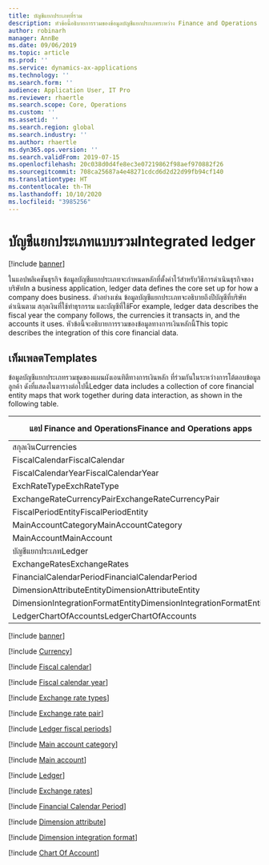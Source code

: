 ```yaml
---
title: บัญชีแยกประเภทที่รวม
description: หัวข้อนี้อธิบายการรวมของข้อมูลบัญชีแยกประเภทระหว่าง Finance and Operations และแอปพลิเคชัน Dynamics 365 โดยใช้ Common Data Service
author: robinarh
manager: AnnBe
ms.date: 09/06/2019
ms.topic: article
ms.prod: ''
ms.service: dynamics-ax-applications
ms.technology: ''
ms.search.form: ''
audience: Application User, IT Pro
ms.reviewer: rhaertle
ms.search.scope: Core, Operations
ms.custom: ''
ms.assetid: ''
ms.search.region: global
ms.search.industry: ''
ms.author: rhaertle
ms.dyn365.ops.version: ''
ms.search.validFrom: 2019-07-15
ms.openlocfilehash: 20c038d0d4fe8ec3e07219862f98aef970882f26
ms.sourcegitcommit: 708ca25687a4e48271cdcd6d2d22d99fb94cf140
ms.translationtype: HT
ms.contentlocale: th-TH
ms.lasthandoff: 10/10/2020
ms.locfileid: "3985256"
---
```

# <a name="integrated-ledger"></a><span data-ttu-id="1434c-103">บัญชีแยกประเภทแบบรวม</span><span class="sxs-lookup"><span data-stu-id="1434c-103">Integrated ledger</span></span>

[!include [banner](../../includes/banner.md)]



<span data-ttu-id="1434c-104">ในแอปพลิเคชันธุรกิจ ข้อมูลบัญชีแยกประเภทจะกำหนดหลักที่ตั้งค่าไว้สำหรับวิธีการดำเนินธุรกิจของบริษัท</span><span class="sxs-lookup"><span data-stu-id="1434c-104">In a business application, ledger data defines the core set up for how a company does business.</span></span> <span data-ttu-id="1434c-105">ตัวอย่างเช่น ข้อมูลบัญชีแยกประเภทจะอธิบายถึงปีบัญชีที่บริษัทดำเนินตาม สกุลเงินที่ใช้ทำธุรกรรม และบัญชีที่ใช้</span><span class="sxs-lookup"><span data-stu-id="1434c-105">For example, ledger data describes the fiscal year the company follows, the currencies it transacts in, and the accounts it uses.</span></span> <span data-ttu-id="1434c-106">หัวข้อนี้จะอธิบายการรวมของข้อมูลทางการเงินหลักนี้</span><span class="sxs-lookup"><span data-stu-id="1434c-106">This topic describes the integration of this core financial data.</span></span>

## <a name="templates"></a><span data-ttu-id="1434c-107">เท็มเพลต</span><span class="sxs-lookup"><span data-stu-id="1434c-107">Templates</span></span>

<span data-ttu-id="1434c-108">ข้อมูลบัญชีแยกประเภทรวมชุดของแผนผังเอนทิตีทางการเงินหลัก ที่ร่วมกันในระหว่างการโต้ตอบข้อมูลลูกค้า ดังที่แสดงในตารางต่อไปนี้</span><span class="sxs-lookup"><span data-stu-id="1434c-108">Ledger data includes a collection of core financial entity maps that work together during data interaction, as shown in the following table.</span></span>

<span data-ttu-id="1434c-109">แอป Finance and Operations</span><span class="sxs-lookup"><span data-stu-id="1434c-109">Finance and Operations apps</span></span>      | <span data-ttu-id="1434c-110">แอปที่เป็นแบบโมเดลใน Dynamics 365</span><span class="sxs-lookup"><span data-stu-id="1434c-110">Model-driven app in Dynamics 365</span></span> | <span data-ttu-id="1434c-111">คำอธิบาย</span><span class="sxs-lookup"><span data-stu-id="1434c-111">Description</span></span>
---------------------------------|----------------------------------|------------
<span data-ttu-id="1434c-112">สกุลเงิน</span><span class="sxs-lookup"><span data-stu-id="1434c-112">Currencies</span></span>                       | <span data-ttu-id="1434c-113">transactioncurrencies</span><span class="sxs-lookup"><span data-stu-id="1434c-113">transactioncurrencies</span></span>            |
<span data-ttu-id="1434c-114">FiscalCalendar</span><span class="sxs-lookup"><span data-stu-id="1434c-114">FiscalCalendar</span></span>                   | <span data-ttu-id="1434c-115">msdyn\_fiscalcalendars</span><span class="sxs-lookup"><span data-stu-id="1434c-115">msdyn\_fiscalcalendars</span></span>        |
<span data-ttu-id="1434c-116">FiscalCalendarYear</span><span class="sxs-lookup"><span data-stu-id="1434c-116">FiscalCalendarYear</span></span>               | <span data-ttu-id="1434c-117">msdyn\_fiscalcalendaryears</span><span class="sxs-lookup"><span data-stu-id="1434c-117">msdyn\_fiscalcalendaryears</span></span>        |
<span data-ttu-id="1434c-118">ExchRateType</span><span class="sxs-lookup"><span data-stu-id="1434c-118">ExchRateType</span></span>                     | <span data-ttu-id="1434c-119">msdyn\_exchangeratetypes</span><span class="sxs-lookup"><span data-stu-id="1434c-119">msdyn\_exchangeratetypes</span></span>        |
<span data-ttu-id="1434c-120">ExchangeRateCurrencyPair</span><span class="sxs-lookup"><span data-stu-id="1434c-120">ExchangeRateCurrencyPair</span></span>         | <span data-ttu-id="1434c-121">msdyn\_currencyexchangeratepairs</span><span class="sxs-lookup"><span data-stu-id="1434c-121">msdyn\_currencyexchangeratepairs</span></span>        |
<span data-ttu-id="1434c-122">FiscalPeriodEntity</span><span class="sxs-lookup"><span data-stu-id="1434c-122">FiscalPeriodEntity</span></span>               | <span data-ttu-id="1434c-123">msdyn\_fiscalcalendarperiods</span><span class="sxs-lookup"><span data-stu-id="1434c-123">msdyn\_fiscalcalendarperiods</span></span>        |
<span data-ttu-id="1434c-124">MainAccountCategory</span><span class="sxs-lookup"><span data-stu-id="1434c-124">MainAccountCategory</span></span>              | <span data-ttu-id="1434c-125">msdyn\_mainaccountcategory</span><span class="sxs-lookup"><span data-stu-id="1434c-125">msdyn\_mainaccountcategory</span></span>        |
<span data-ttu-id="1434c-126">MainAccount</span><span class="sxs-lookup"><span data-stu-id="1434c-126">MainAccount</span></span>                      | <span data-ttu-id="1434c-127">msdyn\_mainaccounts</span><span class="sxs-lookup"><span data-stu-id="1434c-127">msdyn\_mainaccounts</span></span>        |
<span data-ttu-id="1434c-128">บัญชีแยกประเภท</span><span class="sxs-lookup"><span data-stu-id="1434c-128">Ledger</span></span>                           | <span data-ttu-id="1434c-129">msdyn\_ledgers</span><span class="sxs-lookup"><span data-stu-id="1434c-129">msdyn\_ledgers</span></span>        |
<span data-ttu-id="1434c-130">ExchangeRates</span><span class="sxs-lookup"><span data-stu-id="1434c-130">ExchangeRates</span></span>                    | <span data-ttu-id="1434c-131">msdyn\_currencyexchangerates</span><span class="sxs-lookup"><span data-stu-id="1434c-131">msdyn\_currencyexchangerates</span></span>        |
<span data-ttu-id="1434c-132">FinancialCalendarPeriod</span><span class="sxs-lookup"><span data-stu-id="1434c-132">FinancialCalendarPeriod</span></span>          | <span data-ttu-id="1434c-133">msdyn\_fiscalcalendarperiods</span><span class="sxs-lookup"><span data-stu-id="1434c-133">msdyn\_fiscalcalendarperiods</span></span>        |
<span data-ttu-id="1434c-134">DimensionAttributeEntity</span><span class="sxs-lookup"><span data-stu-id="1434c-134">DimensionAttributeEntity</span></span>         | <span data-ttu-id="1434c-135">msdyn\_dimensionattributes</span><span class="sxs-lookup"><span data-stu-id="1434c-135">msdyn\_dimensionattributes</span></span>        |
<span data-ttu-id="1434c-136">DimensionIntegrationFormatEntity</span><span class="sxs-lookup"><span data-stu-id="1434c-136">DimensionIntegrationFormatEntity</span></span> | <span data-ttu-id="1434c-137">msdyn\_financialdimensionformats</span><span class="sxs-lookup"><span data-stu-id="1434c-137">msdyn\_financialdimensionformats</span></span>        |
<span data-ttu-id="1434c-138">LedgerChartOfAccounts</span><span class="sxs-lookup"><span data-stu-id="1434c-138">LedgerChartOfAccounts</span></span>            | <span data-ttu-id="1434c-139">msdyn\_chartofaccounts</span><span class="sxs-lookup"><span data-stu-id="1434c-139">msdyn\_chartofaccounts</span></span>        |


[!include [banner](../../includes/dual-write-symbols.md)]

[!include [Currency](includes/Currencies-transactioncurrencies.md)]

[!include [Fiscal calendar](includes/FiscalCalendar-msdyn-fiscalcalendars.md)]

[!include [Fiscal calendar year](includes/FiscalCalendarYear-msdyn-fiscalcalendaryears.md)]

[!include [Exchange rate types](includes/ExchRateType-msdyn-exchangeratetypes.md)]

[!include [Exchange rate pair](includes/ExchangeRateCurrencyPair-msdyn-currencyexchangeratepairs.md)]

[!include [Ledger fiscal periods](includes/FiscalPeriodEntity-msdyn-fiscalcalendarperiods.md)]

[!include [Main account category](includes/MainAccountCategory-msdyn-mainaccountcategory.md)]

[!include [Main account](includes/MainAccount-msdyn-mainaccounts.md)]

[!include [Ledger](includes/Ledger-msdyn-ledgers.md)]

[!include [Exchange rates](includes/ExchangeRates-msdyn-currencyexchangerates.md)]

[!include [Financial Calendar Period](includes/FiscalPeriodEntity-msdyn-fiscalcalendarperiods.md)]

[!include [Dimension attribute](includes/DimensionAttributeEntity-msdyn-dimensionattributes.md)]

[!include [Dimension integration format](includes/DimensionIntegrationFormatEntity-msdyn-financialdimensionformats.md)]

[!include [Chart Of Account](includes/LedgerChartOfAccounts-msdyn-chartofaccounts.md)]





